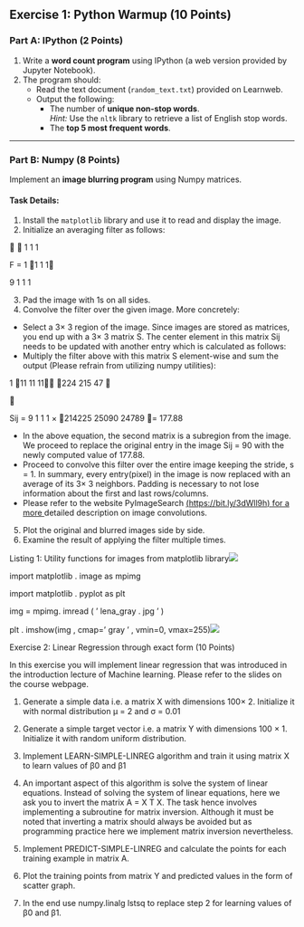 
## Exercise 1: Python Warmup (10 Points)  

### Part A: IPython (2 Points)  
1. Write a **word count program** using IPython (a web version provided by Jupyter Notebook).  
2. The program should:  
   - Read the text document (`random_text.txt`) provided on Learnweb.  
   - Output the following:  
     - The number of **unique non-stop words**.  
       *Hint:* Use the `nltk` library to retrieve a list of English stop words.  
     - The **top 5 most frequent words**.  

---

### Part B: Numpy (8 Points)  
Implement an **image blurring program** using Numpy matrices.  

#### Task Details:  
1. Install the `matplotlib` library and use it to read and display the image.  
2. Initialize an averaging filter as follows: 

  1 1 1

F = 1 1 1 1

9 1 1 1

3. Pad the image with 1s on all sides.
3. Convolve the filter over the given image. More concretely:
- Select a 3× 3 region of the image. Since images are stored as matrices, you end up with a 3× 3 matrix S. The center element in this matrix Sij needs to be updated with another entry which is calculated as follows:
- Multiply the filter above with this matrix S element-wise and sum the output (Please refrain from utilizing numpy utilities):

1 11 11 11 224 215 47 



Sij = 9 1 1 1 × 214225 25090 24789 = 177.88

- In the above equation, the second matrix is a subregion from the image. We proceed to replace the original entry in the image Sij = 90 with the newly computed value of 177.88.
- Proceed to convolve this filter over the entire image keeping the stride, s = 1. In summary, every entry(pixel) in the image is now replaced with an average of its 3× 3 neighbors. Padding is necessary to not lose information about the first and last rows/columns.
- Please refer to the website PyImageSearch [(https://bit.ly/3dWll9h) for a more ](https://bit.ly/3dWll9h)detailed description on image convolutions.
5. Plot the original and blurred images side by side.
5. Examine the result of applying the filter multiple times.

<a name="_page1_x90.00_y435.93"></a>Listing 1: Utility functions for images from matplotlib library![](Aspose.Words.4e201132-3a56-460a-b00d-58caccaeb882.001.png)

import matplotlib . image as mpimg

import matplotlib . pyplot as plt

img = mpimg. imread ( ’ lena\_gray . jpg ’ )

plt . imshow(img , cmap=’ gray ’ , vmin=0, vmax=255)![](Aspose.Words.4e201132-3a56-460a-b00d-58caccaeb882.002.png)

Exercise 2: Linear Regression through exact form (10 Points)

In this exercise you will implement linear regression that was introduced in the introduction lecture of Machine learning. Please refer to the slides on the course webpage.

1. Generate a simple data i.e. a matrix X with dimensions 100× 2. Initialize it with normal distribution µ = 2 and σ = 0.01
1. Generate a simple target vector i.e. a matrix Y with dimensions 100 × 1. Initialize it with random uniform distribution.
1. Implement LEARN-SIMPLE-LINREG algorithm and train it using matrix X to learn values of β0 and β1
1. An important aspect of this algorithm is solve the system of linear equations. Instead of solving the system of linear equations, here we ask you to invert the matrix A = X T X. The task hence involves implementing a subroutine for matrix inversion. Although it must be noted that inverting a matrix should always be avoided but as programming practice here we implement matrix inversion nevertheless.

5. Implement PREDICT-SIMPLE-LINREG and calculate the points for each training example in matrix A.
5. Plot the training points from matrix Y and predicted values in the form of scatter graph.
5. In the end use numpy.linalg lstsq to replace step 2 for learning values of β0 and β1.
